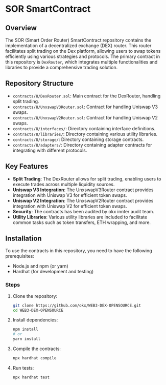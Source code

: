 # SOR SmartContract

## Overview

The SOR (Smart Order Router) SmartContract repository contains the implementation of a decentralized exchange (DEX) router. This router facilitates split trading on the Dex platform, allowing users to swap tokens efficiently using various strategies and protocols. The primary contract in this repository is `DexRouter`, which integrates multiple functionalities and libraries to provide a comprehensive trading solution.

## Repository Structure

- `contracts/8/DexRouter.sol`: Main contract for the DexRouter, handling split trading.
- `contracts/8/UnxswapV3Router.sol`: Contract for handling Uniswap V3 swaps.
- `contracts/8/UnxswapV2Router.sol`: Contract for handling Uniswap V2 swaps.
- `contracts/8/interfaces/`: Directory containing interface definitions.
- `contracts/8/libraries/`: Directory containing various utility libraries.
- `contracts/8/storage/`: Directory containing storage contracts.
- `contracts/8/adapters/`: Directory containing adapter contracts for integrating with different protocols.
## Key Features

- **Split Trading**: The DexRouter allows for split trading, enabling users to execute trades across multiple liquidity sources.
- **Uniswap V3 Integration**: The UnxswapV3Router contract provides integration with Uniswap V3 for efficient token swaps.
- **Uniswap V2 Integration**: The UnxswapV2Router contract provides integration with Uniswap V2 for efficient token swaps.
- **Security**: The contracts has been audited by okx innter audit team.
- **Utility Libraries**: Various utility libraries are included to facilitate common tasks such as token transfers, ETH wrapping, and more.

## Installation

To use the contracts in this repository, you need to have the following prerequisites:

- Node.js and npm (or yarn)
- Hardhat (for development and testing)

### Steps

1. Clone the repository:
   ```sh
   git clone https://github.com/okx/WEB3-DEX-OPENSOURCE.git
   cd WEB3-DEX-OPENSOURCE
   ```

2. Install dependencies:
   ```sh
   npm install
   # or
   yarn install
   ```

3. Compile the contracts:
   ```sh
   npx hardhat compile
   ```

4. Run tests:
   ```sh
   npx hardhat test
   ```


